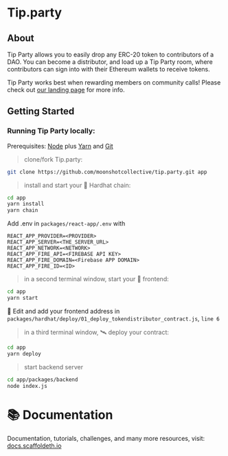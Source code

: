# Tip.party

## About
Tip Party allows you to easily drop any ERC-20 token to contributors of a DAO. You can become a distributor, and load up a Tip Party room, where contributors can sign into with their Ethereum wallets to receive tokens.

Tip Party works best when rewarding members on community calls! Please check out [our landing page](tip.party) for more info. 

## Getting Started

### Running Tip Party locally:

Prerequisites: [Node](https://nodejs.org/en/download/) plus [Yarn](https://classic.yarnpkg.com/en/docs/install/) and [Git](https://git-scm.com/downloads)

> clone/fork Tip.party:

```bash
git clone https://github.com/moonshotcollective/tip.party.git app
```

> install and start your 👷‍ Hardhat chain:

```bash
cd app
yarn install
yarn chain
```

Add .env in `packages/react-app/.env` with 
```
REACT_APP_PROVIDER=<PROVIDER>
REACT_APP_SERVER=<THE_SERVER_URL>
REACT_APP_NETWORK=<NETWORK>
REACT_APP_FIRE_API=<FIREBASE API KEY>
REACT_APP_FIRE_DOMAIN=<Firebase APP DOMAIN>
REACT_APP_FIRE_ID=<ID>
```

> in a second terminal window, start your 📱 frontend:

```bash
cd app
yarn start
```

📝 Edit and add your frontend address in `packages/hardhat/deploy/01_deploy_tokendistributor_contract.js`, `line 6`

> in a third terminal window, 🛰 deploy your contract:

```bash
cd app
yarn deploy
```

> start backend server

```bash
cd app/packages/backend
node index.js 
```


# 📚 Documentation

Documentation, tutorials, challenges, and many more resources, visit: [docs.scaffoldeth.io](https://docs.scaffoldeth.io)
